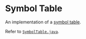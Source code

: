 # Symbol Table

An implementation of a [symbol table](https://en.wikipedia.org/wiki/Symbol_table).

Refer to [`SymbolTable.java`](SymbolTable.java).
